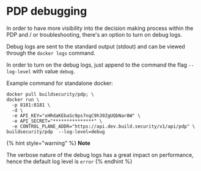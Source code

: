 # PDP debugging

In order to have more visibility into the decision making process within the PDP and / or troubleshooting, there's an option to turn on debug logs.

Debug logs are sent to the standard output \(stdout\) and can be viewed through the `docker logs` command.

In order to turn on the debug logs, just append to the command the flag `--log-level` with value `debug`. 

Example command for standalone docker:

```text
docker pull buildsecurity/pdp; \
docker run \
  -p 8181:8181 \
  -d \
  -e API_KEY="xHRdaKEbaSc9ps7nqC9h39ZgUQbNar8W" \
  -e API_SECRET="***************" \
  -e CONTROL_PLANE_ADDR="https://api.dev.build.security/v1/api/pdp" \
buildsecurity/pdp  --log-level=debug
```

{% hint style="warning" %}
**Note**

The verbose nature of the debug logs has a great impact on performance, hence the default log level is `error`
{% endhint %}

